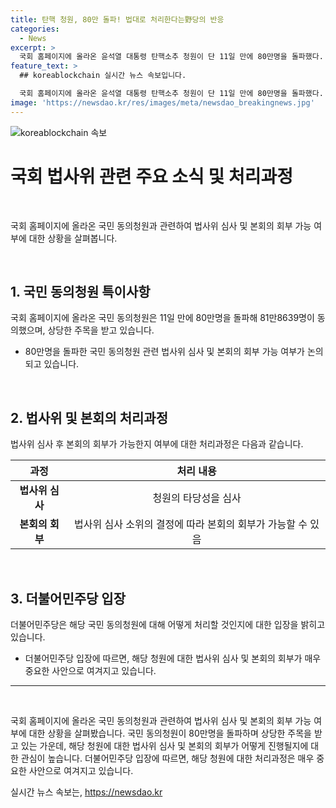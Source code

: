 ```yaml
---
title: 탄핵 청원, 80만 돌파! 법대로 처리한다는野당의 반응
categories:
  - News
excerpt: >
  국회 홈페이지에 올라온 윤석열 대통령 탄핵소추 청원이 단 11일 만에 80만명을 돌파했다. 더불어민주당은 법제사법위원회에서 관련 법률에 따라 처리할 방침이며, 국민동의청원이 회부되면 법사위 청원심사소위원회가 관련 법률에 따라 처리하게 된다. 청원은 헌법이 보장하는 국민청원권에 따른 제도로, 이번 사례가 국민청원의 첫 입법 사례가 될 것으로 보인다. 윤 대통령 탄핵 청원이 국회에서 굉장히 중요하게 다뤄져야 할 사안으로 여겨지면서 관심이 집중되고 있다.
feature_text: >
  ## koreablockchain 실시간 뉴스 속보입니다.

  국회 홈페이지에 올라온 윤석열 대통령 탄핵소추 청원이 단 11일 만에 80만명을 돌파했다. 더불어민주당은 법제사법위원회에서 관련 법률에 따라 처리할 방침이며, 국민동의청원이 회부되면 법사위 청원심사소위원회가 관련 법률에 따라 처리하게 된다. 청원은 헌법이 보장하는 국민청원권에 따른 제도로, 이번 사례가 국민청원의 첫 입법 사례가 될 것으로 보인다. 윤 대통령 탄핵 청원이 국회에서 굉장히 중요하게 다뤄져야 할 사안으로 여겨지면서 관심이 집중되고 있다.
image: 'https://newsdao.kr/res/images/meta/newsdao_breakingnews.jpg'
---
```


<p><img src="https://newsdao.kr/res/images/meta/newsdao_breakingnews.jpg" alt="koreablockchain 속보" /></p>

<h1 data-ke-size="size28">국회 법사위 관련 주요 소식 및 처리과정</h1>

<p data-ke-size="size16">&nbsp;</p>

<p>국회 홈페이지에 올라온 국민 동의청원과 관련하여 법사위 심사 및 본회의 회부 가능 여부에 대한 상황을 살펴봅니다.</p>

<p data-ke-size="size16">&nbsp;</p>

<h2 data-ke-size="size26">1. 국민 동의청원 특이사항</h2>

<p data-ke-size="size16">국회 홈페이지에 올라온 국민 동의청원은 11일 만에 80만명을 돌파해 81만8639명이 동의했으며, 상당한 주목을 받고 있습니다.</p>

<ul>
<li>80만명을 돌파한 국민 동의청원 관련 법사위 심사 및 본회의 회부 가능 여부가 논의되고 있습니다.</li>
</ul>

<p data-ke-size="size16">&nbsp;</p>

<h2 data-ke-size="size26">2. 법사위 및 본회의 처리과정</h2>

<p data-ke-size="size16">법사위 심사 후 본회의 회부가 가능한지 여부에 대한 처리과정은 다음과 같습니다.</p>

<table>
<thead>
<tr>
<th style="text-align: center; height: 17px;"><b>과정</b></th>
<th style="text-align: center; height: 17px;"><b>처리 내용</b></th>
</tr>
</thead>
<tbody>
<tr>
<td style="text-align: center; height: 17px;"><b>법사위 심사</b></td>
<td style="text-align: center; height: 17px;">청원의 타당성을 심사</td>
</tr>
<tr>
<td style="text-align: center; height: 17px;"><b>본회의 회부</b></td>
<td style="text-align: center; height: 17px;">법사위 심사 소위의 결정에 따라 본회의 회부가 가능할 수 있음</td>
</tr>
</tbody>
</table>

<p data-ke-size="size16">&nbsp;</p>

<h2 data-ke-size="size26">3. 더불어민주당 입장</h2>

<p data-ke-size="size16">더불어민주당은 해당 국민 동의청원에 대해 어떻게 처리할 것인지에 대한 입장을 밝히고 있습니다.</p>

<ul>
<li>더불어민주당 입장에 따르면, 해당 청원에 대한 법사위 심사 및 본회의 회부가 매우 중요한 사안으로 여겨지고 있습니다.</li>
</ul>

<hr>

<p data-ke-size="size16">&nbsp;</p>

<p>국회 홈페이지에 올라온 국민 동의청원과 관련하여 법사위 심사 및 본회의 회부 가능 여부에 대한 상황을 살펴봤습니다. 국민 동의청원이 80만명을 돌파하며 상당한 주목을 받고 있는 가운데, 해당 청원에 대한 법사위 심사 및 본회의 회부가 어떻게 진행될지에 대한 관심이 높습니다. 더불어민주당 입장에 따르면, 해당 청원에 대한 처리과정은 매우 중요한 사안으로 여겨지고 있습니다.</p>
실시간 뉴스 속보는, <a href="https://newsdao.kr" rel="dofollow">https://newsdao.kr</a>



